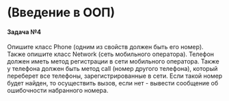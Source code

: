 # (Введение в ООП)

#### Задача №4
Опишите класс Phone (одним из свойств должен быть его номер). Также опишите
класс Network (сеть мобильного оператора). Телефон должен иметь метод
регистрации в сети мобильного оператора. Также у телефона должен быть метод call
(номер другого телефона), который переберет все телефоны, зарегистрированные в
сети. Если такой номер будет найден, то осуществить вызов, если нет - вывести
сообщение об ошибочности набранного номера.
